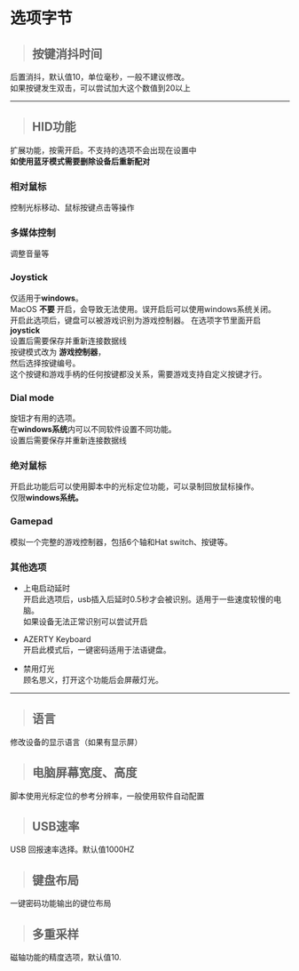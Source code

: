 # 选项字节

> ## 按键消抖时间  
后置消抖，默认值10，单位毫秒，一般不建议修改。  
如果按键发生双击，可以尝试加大这个数值到20以上  

---

> ## HID功能  
扩展功能，按需开启。不支持的选项不会出现在设置中  
**如使用蓝牙模式需要删除设备后重新配对**

### 相对鼠标  
控制光标移动、鼠标按键点击等操作  

### 多媒体控制  
调整音量等  

### Joystick  
仅适用于**windows**。  
MacOS **不要** 开启，会导致无法使用。误开启后可以使用windows系统关闭。    
开启此选项后，键盘可以被游戏识别为游戏控制器。
在选项字节里面开启 **joystick**   
设置后需要保存并重新连接数据线  
按键模式改为 **游戏控制器**，  
然后选择按键编号。  
这个按键和游戏手柄的任何按键都没关系，需要游戏支持自定义按键才行。  

### Dial mode  
旋钮才有用的选项。  
在**windows系统**内可以不同软件设置不同功能。  
设置后需要保存并重新连接数据线  

### 绝对鼠标  
开启此功能后可以使用脚本中的光标定位功能，可以录制回放鼠标操作。  
仅限**windows系统。**  

### Gamepad  
模拟一个完整的游戏控制器，包括6个轴和Hat switch、按键等。

### 其他选项

- 上电启动延时  
开启此选项后，usb插入后延时0.5秒才会被识别。适用于一些速度较慢的电脑。  
如果设备无法正常识别可以尝试开启  

- AZERTY Keyboard  
开启此模式后，一键密码适用于法语键盘。  

- 禁用灯光  
顾名思义，打开这个功能后会屏蔽灯光。  

---  

> ## 语言
修改设备的显示语言（如果有显示屏）

> ## 电脑屏幕宽度、高度
脚本使用光标定位的参考分辨率，一般使用软件自动配置

> ## USB速率
USB 回报速率选择。默认值1000HZ

> ## 键盘布局
一键密码功能输出的键位布局  

> ## 多重采样
磁轴功能的精度选项，默认值10.    

